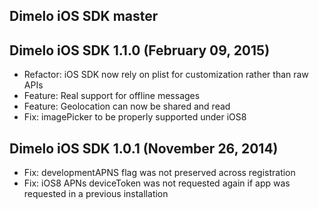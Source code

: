 ## Dimelo iOS SDK master ##

## Dimelo iOS SDK 1.1.0 (February 09, 2015) ##

* Refactor: iOS SDK now rely on plist for customization rather than raw APIs
* Feature: Real support for offline messages
* Feature: Geolocation can now be shared and read
* Fix: imagePicker to be properly supported under iOS8

## Dimelo iOS SDK 1.0.1 (November 26, 2014) ##

* Fix: developmentAPNS flag was not preserved across registration
* Fix: iOS8 APNs deviceToken was not requested again if app was requested in
a previous installation
